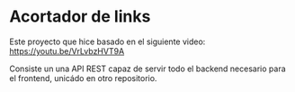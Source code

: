 # Acortador de links

Este proyecto que hice basado en el siguiente video: https://youtu.be/VrLvbzHVT9A

Consiste un una API REST capaz de servir todo el backend necesario para el frontend, unicádo en otro repositorio.
